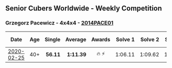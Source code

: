 ## Senior Cubers Worldwide - Weekly Competition
### Grzegorz Pacewicz - 4x4x4 - [2014PACE01](https://www.worldcubeassociation.org/persons/2014PACE01?event=444)

| Date | Age | Single | Average | Awards | Solve 1 | Solve 2 | Solve 3 | Solve 4 | Solve 5 | Video |
| :--: | :--: | --: | --: | :--: | --: | --: | --: | --: | --: | :-- |
| [2020-02-25](../../results/444/2020-02-25.md) | 40+ | **56.11** | **1:11.39** | 🔥 ⚡ | 1:06.11 | 1:09.62 | 1:23.01 | **56.11** | 1:18.43 | |


<!-- Global site tag (gtag.js) - Google Analytics -->
<script async src="https://www.googletagmanager.com/gtag/js?id=UA-86348435-3"></script>
<script>window.dataLayer = window.dataLayer || []; function gtag() {dataLayer.push(arguments);} gtag('js', new Date()); gtag('config', 'UA-86348435-3');</script>
